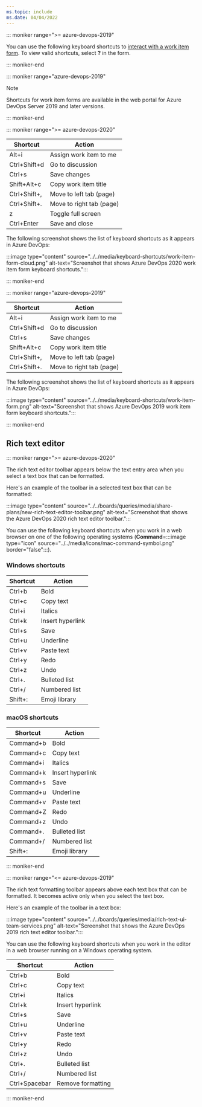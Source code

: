 ```yaml
---
ms.topic: include
ms.date: 04/04/2022
---
```


<a id="work-item-form-shortcuts"></a>

::: moniker range=">= azure-devops-2019"

You can use the following keyboard shortcuts to [interact with a work item form](../../boards/work-items/work-item-form-controls.md). To view valid shortcuts, select **?** in the form.

::: moniker-end

::: moniker range="azure-devops-2019"

> [!NOTE]  
> Shortcuts for work item forms are available in the web portal for Azure DevOps Server 2019 and later versions.

::: moniker-end

::: moniker range=">= azure-devops-2020"

|Shortcut|Action|
|---|---|
|Alt+i|Assign work item to me|
|Ctrl+Shift+d|Go to discussion|
|Ctrl+s|Save changes|
|Shift+Alt+c|Copy work item title|
|Ctrl+Shift+,|Move to left tab (page)|
|Ctrl+Shift+.|Move to right tab (page)|
|z|Toggle full screen|
|Ctrl+Enter|Save and close|

The following screenshot shows the list of keyboard shortcuts as it appears in Azure DevOps:

:::image type="content" source="../../media/keyboard-shortcuts/work-item-form-cloud.png" alt-text="Screenshot that shows Azure DevOps 2020 work item form keyboard shortcuts.":::

::: moniker-end

::: moniker range="azure-devops-2019"

|Shortcut|Action|
|---|---|
|Alt+i|Assign work item to me|
|Ctrl+Shift+d|Go to discussion|
|Ctrl+s|Save changes|
|Shift+Alt+c|Copy work item title|
|Ctrl+Shift+,|Move to left tab (page)|
|Ctrl+Shift+.|Move to right tab (page)|

The following screenshot shows the list of keyboard shortcuts as it appears in Azure DevOps:

:::image type="content" source="../../media/keyboard-shortcuts/work-item-form.png" alt-text="Screenshot that shows Azure DevOps 2019 work item form keyboard shortcuts.":::

::: moniker-end

## Rich text editor

::: moniker range=">= azure-devops-2020"

The rich text editor toolbar appears below the text entry area when you select a text box that can be formatted.

Here's an example of the toolbar in a selected text box that can be formatted:

:::image type="content" source="../../boards/queries/media/share-plans/new-rich-text-editor-toolbar.png" alt-text="Screenshot that shows the Azure DevOps 2020 rich text editor toolbar.":::

You can use the following keyboard shortcuts when you work in a web browser on one of the following operating systems (**Command**=:::image type="icon" source="../../media/icons/mac-command-symbol.png" border="false":::).

### Windows shortcuts

|Shortcut|Action|
|---|---|
|Ctrl+b|Bold|
|Ctrl+c|Copy text|
|Ctrl+i|Italics|
|Ctrl+k|Insert hyperlink|
|Ctrl+s|Save|
|Ctrl+u|Underline|
|Ctrl+v|Paste text|
|Ctrl+y|Redo|
|Ctrl+z|Undo|
|Ctrl+.|Bulleted list|
|Ctrl+/|Numbered list|
|Shift+:|Emoji library|

### macOS shortcuts

|Shortcut|Action|
|---|---|
|Command+b|Bold|
|Command+c|Copy text|
|Command+i|Italics|
|Command+k|Insert hyperlink|
|Command+s|Save|
|Command+u|Underline|
|Command+v|Paste text|
|Command+Z|Redo|
|Command+z|Undo|
|Command+.|Bulleted list|
|Command+/|Numbered list|
|Shift+:|Emoji library|  

::: moniker-end  

::: moniker range="<= azure-devops-2019"  

The rich text formatting toolbar appears above each text box that can be formatted. It becomes active only when you select the text box.

Here's an example of the toolbar in a text box:

:::image type="content" source="../../boards/queries/media/rich-text-ui-team-services.png" alt-text="Screenshot that shows the Azure DevOps 2019 rich text editor toolbar.":::

You can use the following keyboard shortcuts when you work in the editor in a web browser running on a Windows operating system.

|Shortcut|Action|
|---|---|
|Ctrl+b|Bold|
|Ctrl+c|Copy text|
|Ctrl+i|Italics|
|Ctrl+k|Insert hyperlink|
|Ctrl+s|Save|
|Ctrl+u|Underline|
|Ctrl+v|Paste text|
|Ctrl+y|Redo|
|Ctrl+z|Undo|
|Ctrl+.|Bulleted list|
|Ctrl+/|Numbered list|
|Ctrl+Spacebar|Remove formatting|  

::: moniker-end
